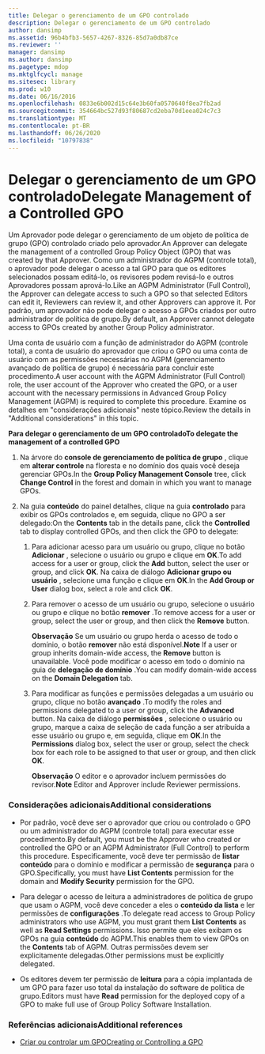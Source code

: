 ```yaml
---
title: Delegar o gerenciamento de um GPO controlado
description: Delegar o gerenciamento de um GPO controlado
author: dansimp
ms.assetid: 96b4bfb3-5657-4267-8326-85d7a0db87ce
ms.reviewer: ''
manager: dansimp
ms.author: dansimp
ms.pagetype: mdop
ms.mktglfcycl: manage
ms.sitesec: library
ms.prod: w10
ms.date: 06/16/2016
ms.openlocfilehash: 0833e6b002d15c64e3b60fa0570640f8ea7fb2ad
ms.sourcegitcommit: 354664bc527d93f80687cd2eba70d1eea024c7c3
ms.translationtype: MT
ms.contentlocale: pt-BR
ms.lasthandoff: 06/26/2020
ms.locfileid: "10797838"
---
```

# <span data-ttu-id="1521a-103">Delegar o gerenciamento de um GPO controlado</span><span class="sxs-lookup"><span data-stu-id="1521a-103">Delegate Management of a Controlled GPO</span></span>


<span data-ttu-id="1521a-104">Um Aprovador pode delegar o gerenciamento de um objeto de política de grupo (GPO) controlado criado pelo aprovador.</span><span class="sxs-lookup"><span data-stu-id="1521a-104">An Approver can delegate the management of a controlled Group Policy Object (GPO) that was created by that Approver.</span></span> <span data-ttu-id="1521a-105">Como um administrador do AGPM (controle total), o aprovador pode delegar o acesso a tal GPO para que os editores selecionados possam editá-lo, os revisores podem revisá-lo e outros Aprovadores possam aprová-lo.</span><span class="sxs-lookup"><span data-stu-id="1521a-105">Like an AGPM Administrator (Full Control), the Approver can delegate access to such a GPO so that selected Editors can edit it, Reviewers can review it, and other Approvers can approve it.</span></span> <span data-ttu-id="1521a-106">Por padrão, um aprovador não pode delegar o acesso a GPOs criados por outro administrador de política de grupo.</span><span class="sxs-lookup"><span data-stu-id="1521a-106">By default, an Approver cannot delegate access to GPOs created by another Group Policy administrator.</span></span>

<span data-ttu-id="1521a-107">Uma conta de usuário com a função de administrador do AGPM (controle total), a conta de usuário do aprovador que criou o GPO ou uma conta de usuário com as permissões necessárias no AGPM (gerenciamento avançado de política de grupo) é necessária para concluir este procedimento.</span><span class="sxs-lookup"><span data-stu-id="1521a-107">A user account with the AGPM Administrator (Full Control) role, the user account of the Approver who created the GPO, or a user account with the necessary permissions in Advanced Group Policy Management (AGPM) is required to complete this procedure.</span></span> <span data-ttu-id="1521a-108">Examine os detalhes em "considerações adicionais" neste tópico.</span><span class="sxs-lookup"><span data-stu-id="1521a-108">Review the details in "Additional considerations" in this topic.</span></span>

**<span data-ttu-id="1521a-109">Para delegar o gerenciamento de um GPO controlado</span><span class="sxs-lookup"><span data-stu-id="1521a-109">To delegate the management of a controlled GPO</span></span>**

1.  <span data-ttu-id="1521a-110">Na árvore do **console de gerenciamento de política de grupo** , clique em **alterar controle** na floresta e no domínio dos quais você deseja gerenciar GPOs.</span><span class="sxs-lookup"><span data-stu-id="1521a-110">In the **Group Policy Management Console** tree, click **Change Control** in the forest and domain in which you want to manage GPOs.</span></span>

2.  <span data-ttu-id="1521a-111">Na guia **conteúdo** do painel detalhes, clique na guia **controlado** para exibir os GPOs controlados e, em seguida, clique no GPO a ser delegado:</span><span class="sxs-lookup"><span data-stu-id="1521a-111">On the **Contents** tab in the details pane, click the **Controlled** tab to display controlled GPOs, and then click the GPO to delegate:</span></span>

    1.  <span data-ttu-id="1521a-112">Para adicionar acesso para um usuário ou grupo, clique no botão **Adicionar** , selecione o usuário ou grupo e clique em **OK**.</span><span class="sxs-lookup"><span data-stu-id="1521a-112">To add access for a user or group, click the **Add** button, select the user or group, and click **OK**.</span></span> <span data-ttu-id="1521a-113">Na caixa de diálogo **Adicionar grupo ou usuário** , selecione uma função e clique em **OK**.</span><span class="sxs-lookup"><span data-stu-id="1521a-113">In the **Add Group or User** dialog box, select a role and click **OK**.</span></span>

    2.  <span data-ttu-id="1521a-114">Para remover o acesso de um usuário ou grupo, selecione o usuário ou grupo e clique no botão **remover** .</span><span class="sxs-lookup"><span data-stu-id="1521a-114">To remove access for a user or group, select the user or group, and then click the **Remove** button.</span></span>

        <span data-ttu-id="1521a-115">**Observação**  Se um usuário ou grupo herda o acesso de todo o domínio, o botão **remover** não está disponível.</span><span class="sxs-lookup"><span data-stu-id="1521a-115">**Note** If a user or group inherits domain-wide access, the **Remove** button is unavailable.</span></span> <span data-ttu-id="1521a-116">Você pode modificar o acesso em todo o domínio na guia de **delegação de domínio** .</span><span class="sxs-lookup"><span data-stu-id="1521a-116">You can modify domain-wide access on the **Domain Delegation** tab.</span></span>

         

    3.  <span data-ttu-id="1521a-117">Para modificar as funções e permissões delegadas a um usuário ou grupo, clique no botão **avançado** .</span><span class="sxs-lookup"><span data-stu-id="1521a-117">To modify the roles and permissions delegated to a user or group, click the **Advanced** button.</span></span> <span data-ttu-id="1521a-118">Na caixa de diálogo **permissões** , selecione o usuário ou grupo, marque a caixa de seleção de cada função a ser atribuída a esse usuário ou grupo e, em seguida, clique em **OK**.</span><span class="sxs-lookup"><span data-stu-id="1521a-118">In the **Permissions** dialog box, select the user or group, select the check box for each role to be assigned to that user or group, and then click **OK**.</span></span>

        <span data-ttu-id="1521a-119">**Observação**  O editor e o aprovador incluem permissões do revisor.</span><span class="sxs-lookup"><span data-stu-id="1521a-119">**Note** Editor and Approver include Reviewer permissions.</span></span>

         

### <span data-ttu-id="1521a-120">Considerações adicionais</span><span class="sxs-lookup"><span data-stu-id="1521a-120">Additional considerations</span></span>

-   <span data-ttu-id="1521a-121">Por padrão, você deve ser o aprovador que criou ou controlado o GPO ou um administrador do AGPM (controle total) para executar esse procedimento.</span><span class="sxs-lookup"><span data-stu-id="1521a-121">By default, you must be the Approver who created or controlled the GPO or an AGPM Administrator (Full Control) to perform this procedure.</span></span> <span data-ttu-id="1521a-122">Especificamente, você deve ter permissão de **listar conteúdo** para o domínio e modificar a permissão de **segurança** para o GPO.</span><span class="sxs-lookup"><span data-stu-id="1521a-122">Specifically, you must have **List Contents** permission for the domain and **Modify Security** permission for the GPO.</span></span>

-   <span data-ttu-id="1521a-123">Para delegar o acesso de leitura a administradores de política de grupo que usam o AGPM, você deve conceder a eles o **conteúdo da lista** e ler permissões de **configurações** .</span><span class="sxs-lookup"><span data-stu-id="1521a-123">To delegate read access to Group Policy administrators who use AGPM, you must grant them **List Contents** as well as **Read Settings** permissions.</span></span> <span data-ttu-id="1521a-124">Isso permite que eles exibam os GPOs na guia **conteúdo** do AGPM.</span><span class="sxs-lookup"><span data-stu-id="1521a-124">This enables them to view GPOs on the **Contents** tab of AGPM.</span></span> <span data-ttu-id="1521a-125">Outras permissões devem ser explicitamente delegadas.</span><span class="sxs-lookup"><span data-stu-id="1521a-125">Other permissions must be explicitly delegated.</span></span>

-   <span data-ttu-id="1521a-126">Os editores devem ter permissão de **leitura** para a cópia implantada de um GPO para fazer uso total da instalação do software de política de grupo.</span><span class="sxs-lookup"><span data-stu-id="1521a-126">Editors must have **Read** permission for the deployed copy of a GPO to make full use of Group Policy Software Installation.</span></span>

### <span data-ttu-id="1521a-127">Referências adicionais</span><span class="sxs-lookup"><span data-stu-id="1521a-127">Additional references</span></span>

-   [<span data-ttu-id="1521a-128">Criar ou controlar um GPO</span><span class="sxs-lookup"><span data-stu-id="1521a-128">Creating or Controlling a GPO</span></span>](creating-or-controlling-a-gpo-agpm40-app.md)

 

 





